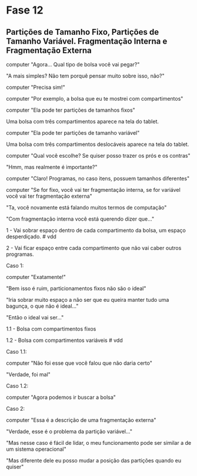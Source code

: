 # Fase 12

## Partições de Tamanho Fixo, Partições de Tamanho Variável. Fragmentação Interna e Fragmentação Externa

computer "Agora... Qual tipo de bolsa você vai pegar?"

"A mais simples? Não tem porquê pensar muito sobre isso, não?"

computer "Precisa sim!"

computer "Por exemplo, a bolsa que eu te mostrei com compartimentos"

computer "Ela pode ter partições de tamanhos fixos"

Uma bolsa com três compartimentos aparece na tela do tablet.

computer "Ela pode ter partições de tamanho variável"

Uma bolsa com três compartimentos deslocáveis aparece na tela do tablet.

computer "Qual você escolhe? Se quiser posso trazer os prós e os contras"

"Hmm, mas realmente é importante?"

computer "Claro! Programas, no caso itens, possuem tamanhos diferentes"

computer "Se for fixo, você vai ter fragmentação interna, se for variável você vai ter fragmentação externa"

"Ta, você novamente está falando muitos termos de computação"

"Com fragmentação interna você está querendo dizer que..."

1 - Vai sobrar espaço dentro de cada compartimento da bolsa, um espaço desperdiçado. # vdd

2 - Vai ficar espaço entre cada compartimento que não vai caber outros programas.

Caso 1:

computer "Exatamente!"

"Bem isso é ruim, particionamentos fixos não são o ideal"

"Iria sobrar muito espaço a não ser que eu queira manter tudo uma bagunça, o que não é ideal..."

"Então o ideal vai ser..."

1.1 - Bolsa com compartimentos fixos

1.2 - Bolsa com compartimentos variáveis # vdd

Caso 1.1:

computer "Não foi esse que você falou que não daria certo"

"Verdade, foi mal"

Caso 1.2:

computer "Agora podemos ir buscar a bolsa"

Caso 2:

computer "Essa é a descrição de uma fragmentação externa"

"Verdade, esse é o problema da partição variável..."

"Mas nesse caso é fácil de lidar, o meu funcionamento pode ser similar a de um sistema operacional"

"Mas diferente dele eu posso mudar a posição das partições quando eu quiser"
